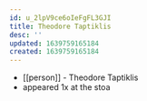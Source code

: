 ```yaml
---
id: u_2lpV9ce6oIeFgFL3GJI
title: Theodore Taptiklis
desc: ''
updated: 1639759165184
created: 1639759165184
---
```



- [[person]] - Theodore Taptiklis
- appeared 1x at the stoa
